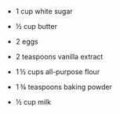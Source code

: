 - 1 cup white sugar

  

- ½ cup butter

  

- 2 eggs

  

- 2 teaspoons vanilla extract

  

- 1 ½ cups all-purpose flour

  

- 1 ¾ teaspoons baking powder

  

- ½ cup milk

  